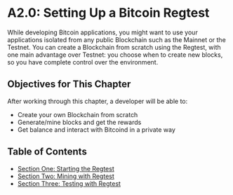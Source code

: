 # A2.0: Setting Up a Bitcoin Regtest 

While developing Bitcoin applications, you might want to use your applications isolated from any public Blockchain such as the Mainnet or the Testnet.
You can create a Blockchain from scratch using the Regtest, with one main advantage over Testnet: you choose when to create new blocks, so you have complete control over the environment.

## Objectives for This Chapter

After working through this chapter, a developer will be able to:

   * Create your own Blockchain from scratch
   * Generate/mine blocks and get the rewards
   * Get balance and interact with Bitcoind in a private way

## Table of Contents
  * [Section One: Starting the Regtest](A3_1_Starting_the_Regtest.md)
  * [Section Two: Mining with Regtest](A3_2_Mining_with_Regtest.md)
  * [Section Three: Testing with Regtest](A3_3_Testing_with_Regtest.md)
